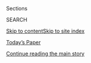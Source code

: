 <div id="app">

<div>

<div class="NYTAppHideMasthead css-1r6wvpq e1suatyy0">

<div class="section css-ui9rw0 e1suatyy2">

<div class="css-eph4ug er09x8g0">

<div class="css-6n7j50">

</div>

<span class="css-1dv1kvn">Sections</span>

<div class="css-10488qs">

<span class="css-1dv1kvn">SEARCH</span>

</div>

[Skip to content](#site-content)[Skip to site
index](#site-index)

</div>

<div class="css-10698na e1huz5gh0">

</div>

</div>

<div id="masthead-bar-one" class="section hasLinks css-15hmgas e1csuq9d3">

<div class="css-uqyvli e1csuq9d0">

</div>

<div class="css-1uqjmks e1csuq9d1">

</div>

<div class="css-9e9ivx">

[](https://myaccount.nytimes3xbfgragh.onion/auth/login?response_type=cookie&client_id=vi)

</div>

<div class="css-1bvtpon e1csuq9d2">

[Today’s Paper](https://www.nytimes3xbfgragh.onion/section/todayspaper)

</div>

</div>

</div>

</div>

<div data-aria-hidden="false">

<div id="site-content" data-role="main">

<div id="top-wrapper" class="css-15p45cc eaca97t0" type="top">

<div id="top-slug" class="css-19x0jxb eaca97t1" hidden="">

Advertisement

</div>

[Continue reading the main
story](#after-top)

<div class="ad top-wrapper" style="text-align:center;height:100%;display:block;min-height:90px">

<div id="top" class="place-ad" data-position="top" data-size-key="top">

</div>

</div>

<div id="after-top">

</div>

</div>

<div id="byline" class="section css-15h4p1b e9abtgs0">

<div class="css-1j21atc e1svk9qx1">

<div class="css-nfcc9b e1svk9qx3">

<div class="css-cnx41t">

![Portrait of Nikita
Stewart](https://static01.graylady3jvrrxbe.onion/images/2018/09/25/multimedia/author-nikita-stewart/author-nikita-stewart-thumbLarge-v2.png)

</div>

<div class="css-vl9dhg e1svk9qx5">

<div class="css-1nrhkj6 e1svk9qx6">

# Nikita Stewart

</div>

## <span></span>

In 2018, the Newswomen's Club of New York recognized Stewart for her
coverage of homelessness, mental health and poverty. She has been a
finalist for the Livingston Award and an Investigative Reporters and
Editors Award. In Troop 6000: The Girl Scout Troop That Began in a
Shelter and Inspired the World, Stewart chronicles the triumphs and
challenges of the first Girl Scout troop designed for girls in the New
York City shelter system. Stewart joined The New York Times in 2014
after working at The Washington Post. 

</div>

</div>

</div>

<div>

<div id="mid1-wrapper" class="css-1mn4oms eaca97t0" type="rank">

<div id="mid1-slug" class="css-1tag3rd eaca97t1">

Advertisement

</div>

[Continue reading the main
story](#after-mid1)

<div id="mid1" class="ad mid1-wrapper" style="text-align:center;height:100%;display:block">

</div>

<div id="after-mid1">

</div>

</div>

</div>

<div class="css-185go5a e1o5byef0">

<div class="css-15cbhtu">

  - [Latest](#stream-panel)
  - <span class="css-6n7j50">Search</span>
    <div class="control">
    <div class="label-container css-1dv1kvn">
    Search
    </div>
    <div class="css-wm4t3d">
    **<span id="clear-search-input" class="css-1dv1kvn">Clear this text
    input</span>
    </div>
    </div>
    <span class="css-1iovbfw"></span>

<div id="stream-panel" class="section css-8msx5b e1jz0cab1">

<div class="css-13mho3u">

1.  
    
    <div class="css-1cp3ece">
    
    <div class="css-1l4spti">
    
    [](/2020/07/24/us/children-disabilities-parenting-poverty-assistance.html)
    
    <div class="css-79elbk">
    
    ![](https://static01.graylady3jvrrxbe.onion/images/2020/07/26/multimedia/00ADA-CAREGIVERS/00ADA-CAREGIVERS-thumbWide.jpg?quality=75&auto=webp&disable=upscale)
    
    </div>
    
    ## When Caring for Your Child’s Needs Becomes a Job All Its Own
    
    For some parents, work outside the home is impossible as they
    navigate complicated and frustrating systems for help. But they
    don’t have to go it alone.
    
    <div class="css-1nqbnmb ea5icrr0">
    
    By <span class="css-1n7hynb">Nikita
    Stewart</span>
    
    </div>
    
    </div>
    
    <div class="css-1lc2l26 e1xfvim33">
    
    </div>
    
    </div>

2.  
    
    <div class="css-1cp3ece">
    
    <div class="css-1l4spti">
    
    [](/2020/07/21/nyregion/planned-parenthood-margaret-sanger-eugenics.html)
    
    <div class="css-79elbk">
    
    ![](https://static01.graylady3jvrrxbe.onion/images/2020/07/21/nyregion/21nysanger03/merlin_174799098_2c9e5db9-7c9e-40f2-a484-ff97459cf548-thumbWide.jpg?quality=75&auto=webp&disable=upscale)
    
    </div>
    
    ## Planned Parenthood in N.Y. Disavows Margaret Sanger Over Eugenics
    
    Ms. Sanger, a feminist icon and reproductive-rights pioneer,
    supported a discredited belief in improving the human race through
    selective breeding.
    
    <div class="css-1nqbnmb ea5icrr0">
    
    By <span class="css-1n7hynb">Nikita
    Stewart</span>
    
    </div>
    
    </div>
    
    <div class="css-1lc2l26 e1xfvim33">
    
    </div>
    
    </div>

3.  
    
    <div class="css-1cp3ece">
    
    <div class="css-1l4spti">
    
    [](/2020/06/26/nyregion/black-lives-matter-white-people-protesters.html)
    
    <div class="css-79elbk">
    
    ![](https://static01.graylady3jvrrxbe.onion/images/2020/06/18/nyregion/00nyunrest-whiteprotesters-patton/00nyunrest-whiteprotesters-patton-thumbWide.jpg?quality=75&auto=webp&disable=upscale)
    
    </div>
    
    ## Black Activists Wonder: Is Protesting Just Trendy for White People?
    
    Though black protesters have been heartened by the many white people
    joining them in the streets, some wonder if this newfound commitment
    will last.
    
    <div class="css-1nqbnmb ea5icrr0">
    
    By <span class="css-1n7hynb">Nikita
    Stewart</span>
    
    </div>
    
    </div>
    
    <div class="css-1lc2l26 e1xfvim33">
    
    </div>
    
    </div>

4.  
    
    <div class="css-1cp3ece">
    
    <div class="css-1l4spti">
    
    [](/2020/06/19/nyregion/juneteenth-in-nyc.html)
    
    <div class="css-79elbk">
    
    ![](https://static01.graylady3jvrrxbe.onion/images/2020/06/19/nyregion/19nyunrest-juneteenth1-02/19nyunrest-juneteenth1-02-thumbWide.jpg?quality=75&auto=webp&disable=upscale)
    
    </div>
    
    ## ‘Sad and Joyful’: N.Y.C. Marks Juneteenth After a Month of Protest
    
    Recent protests that have stirred a reckoning on racism helped bring
    thousands out to celebrate a holiday commemorating the end of
    slavery in the United States.
    
    <div class="css-1nqbnmb ea5icrr0">
    
    By <span class="css-1n7hynb">Nikita Stewart, Juliana Kim
    <span>and</span> Alan
    Feuer</span>
    
    </div>
    
    </div>
    
    <div class="css-1lc2l26 e1xfvim33">
    
    </div>
    
    </div>

5.  
    
    <div class="css-1cp3ece">
    
    <div class="css-1l4spti">
    
    [](/2020/06/09/nyregion/coronavirus-nyc-child-abuse.html)
    
    <div class="css-79elbk">
    
    ![](https://static01.graylady3jvrrxbe.onion/images/2020/05/27/nyregion/00nyvirus-childprotect-02/00nyvirus-childprotect-02-thumbWide-v3.jpg?quality=75&auto=webp&disable=upscale)
    
    </div>
    
    ## Child Abuse Cases Drop 51 Percent. The Authorities Are Very Worried.
    
    The coronavirus has shattered the system that protects children,
    leaving some confined in troubled homes or lingering in foster care.
    
    <div class="css-1nqbnmb ea5icrr0">
    
    By <span class="css-1n7hynb">Nikita
    Stewart</span>
    
    </div>
    
    </div>
    
    <div class="css-1lc2l26 e1xfvim33">
    
    </div>
    
    </div>

6.  
    
    <div class="css-1cp3ece">
    
    <div class="css-1l4spti">
    
    [](/2020/05/31/nyregion/police-cars-nyc-protests.html)
    
    <div class="css-79elbk">
    
    ![](https://static01.graylady3jvrrxbe.onion/images/2020/05/31/nyregion/00nyprotest-copcars-1/00nyprotest-copcars-1-thumbWide-v2.jpg?quality=75&auto=webp&disable=upscale)
    
    </div>
    
    ## Symbol of N.Y.C. Unrest: A Burning Police Car
    
    So far, 47 police vehicles have been damaged. Some protesters say
    the attacks reflect pent-up rage against the police, while officials
    have denounced the destruction.
    
    <div class="css-1nqbnmb ea5icrr0">
    
    By <span class="css-1n7hynb">Azi Paybarah <span>and</span> Nikita
    Stewart</span>
    
    </div>
    
    </div>
    
    <div class="css-1lc2l26 e1xfvim33">
    
    </div>
    
    </div>

7.  
    
    <div class="css-1cp3ece">
    
    <div class="css-1l4spti">
    
    [](/2020/05/30/nyregion/central-park-video.html)
    
    <div class="css-79elbk">
    
    ![](https://static01.graylady3jvrrxbe.onion/images/2020/05/29/nyregion/29centralpark-voices1/29centralpark-voices1-thumbWide.jpg?quality=75&auto=webp&disable=upscale)
    
    </div>
    
    ## The White Dog Walker and \#LivingWhileBlack in New York City
    
    The confrontation between a black bird watcher and a white woman
    walking her dog reminded many black residents that a diverse city
    can also be hostile.
    
    <div class="css-1nqbnmb ea5icrr0">
    
    By <span class="css-1n7hynb">Nikita
    Stewart</span>
    
    </div>
    
    </div>
    
    <div class="css-1lc2l26 e1xfvim33">
    
    </div>
    
    </div>

8.  
    
    <div class="css-1cp3ece">
    
    <div class="css-1l4spti">
    
    [](/2020/05/19/books/review/troop-6000-nikita-stewart.html)
    
    <div class="css-79elbk">
    
    ![](https://static01.graylady3jvrrxbe.onion/images/2020/04/21/books/review/Freedman1/Freedman1-thumbWide.jpg?quality=75&auto=webp&disable=upscale)
    
    </div>
    
    ### <span class="css-m70j1g">Nonfiction</span>
    
    ## For Homeless Girl Scouts, It’s Not All Badges and Cookies
    
    Nikita Stewart’s article about Troop 6000 landed them on the front
    page. Her book should lead to a bigger conversation about their
    struggles.
    
    <div class="css-1nqbnmb ea5icrr0">
    
    By <span class="css-1n7hynb">Samuel G.
    Freedman</span>
    
    </div>
    
    </div>
    
    <div class="css-1lc2l26 e1xfvim33">
    
    </div>
    
    </div>

9.  
    
    <div class="css-1cp3ece">
    
    <div class="css-1l4spti">
    
    [](/es/2020/05/13/reader-center/banco-de-alimentos-nueva-york-coronavirus.html)
    
    ## ¿Cómo están los bancos de alimentos de Nueva York en este momento? Cuéntanos
    
    Queremos saber la manera en la que los neoyorquinos de todos los
    niveles de ingresos lidian con los desafíos de conseguir comida
    durante la pandemia.
    
    <div class="css-1nqbnmb ea5icrr0">
    
    By <span class="css-1n7hynb">Nikita Stewart <span>and</span> Elaine
    Chen</span>
    
    </div>
    
    <div class="css-185051n">
    
    [Read in
    English](https://www.nytimes3xbfgragh.onion/2020/04/22/reader-center/new-york-food-pantry-covid-callout.html "Read in English")
    
    </div>
    
    </div>
    
    <div class="css-1lc2l26 e1xfvim33">
    
    </div>
    
    </div>

10. 
    
    <div class="css-1cp3ece">
    
    <div class="css-1l4spti">
    
    [](/2020/05/02/nyregion/coronavirus-nyc-subway-homeless.html)
    
    <div class="css-79elbk">
    
    ![](https://static01.graylady3jvrrxbe.onion/images/2020/05/01/nyregion/01nyvirus-homeless/01nyvirus-homeless-thumbWide-v2.jpg?quality=75&auto=webp&disable=upscale)
    
    </div>
    
    ## Stark Symbol of Pandemic in N.Y.: Homeless People Huddled on the Subway
    
    New Yorkers with no better place to go keep riding and sleeping on
    otherwise empty trains, stirring public health fears and prompting a
    nightly shutdown for cleaning.
    
    <div class="css-1nqbnmb ea5icrr0">
    
    By <span class="css-1n7hynb">Nikita Stewart <span>and</span> Nate
    Schweber</span>
    
    </div>
    
    </div>
    
    <div class="css-1lc2l26 e1xfvim33">
    
    </div>
    
    </div>

<div class="css-13mho3u">

<div class="css-1t62hi8">

<div class="css-1stvaey">

Show
More

<div>

<div style="border:0;clip:rect(0 0 0 0);height:1px;margin:-1px;overflow:hidden;white-space:nowrap;padding:0;width:1px;position:absolute" data-role="log" data-aria-live="assertive">

</div>

<div style="border:0;clip:rect(0 0 0 0);height:1px;margin:-1px;overflow:hidden;white-space:nowrap;padding:0;width:1px;position:absolute" data-role="log" data-aria-live="assertive">

</div>

<div style="border:0;clip:rect(0 0 0 0);height:1px;margin:-1px;overflow:hidden;white-space:nowrap;padding:0;width:1px;position:absolute" data-role="log" data-aria-live="polite">

</div>

<div style="border:0;clip:rect(0 0 0 0);height:1px;margin:-1px;overflow:hidden;white-space:nowrap;padding:0;width:1px;position:absolute" data-role="log" data-aria-live="polite">

</div>

</div>

</div>

</div>

</div>

</div>

<div class="css-g6hk37 supplemental">

<div id="mid2-wrapper" class="css-10wkyv7 eaca97t0" type="lede">

<div id="mid2-slug" class="css-1tag3rd eaca97t1">

Advertisement

</div>

[Continue reading the main
story](#after-mid2)

<div id="mid2" class="ad mid2-wrapper" style="text-align:center;height:100%;display:block;min-height:250px">

</div>

<div id="after-mid2">

</div>

</div>

## Follow Elsewhere

<div class="module-body">

  - [**<span data-aria-hidden="true">kitastew</span><span class="css-1dv1kvn">twitter
    page for kitastew</span>](https://twitter.com/kitastew)

</div>

## Feedback? Questions?

<div class="css-hftqp3">

Include your name, the article headline, and your message.

</div>

Email Author

</div>

</div>

</div>

</div>

</div>

</div>

## Site Index

<div>

</div>

## Site Information Navigation

  - [© <span>2020</span> <span>The New York Times
    Company</span>](https://help.nytimes3xbfgragh.onion/hc/en-us/articles/115014792127-Copyright-notice)

<!-- end list -->

  - [NYTCo](https://www.nytco.com/)
  - [Contact
    Us](https://help.nytimes3xbfgragh.onion/hc/en-us/articles/115015385887-Contact-Us)
  - [Work with us](https://www.nytco.com/careers/)
  - [Advertise](https://nytmediakit.com/)
  - [T Brand Studio](http://www.tbrandstudio.com/)
  - [Your Ad
    Choices](https://www.nytimes3xbfgragh.onion/privacy/cookie-policy#how-do-i-manage-trackers)
  - [Privacy](https://www.nytimes3xbfgragh.onion/privacy)
  - [Terms of
    Service](https://help.nytimes3xbfgragh.onion/hc/en-us/articles/115014893428-Terms-of-service)
  - [Terms of
    Sale](https://help.nytimes3xbfgragh.onion/hc/en-us/articles/115014893968-Terms-of-sale)
  - [Site
    Map](https://spiderbites.nytimes3xbfgragh.onion)
  - [Help](https://help.nytimes3xbfgragh.onion/hc/en-us)
  - [Subscriptions](https://www.nytimes3xbfgragh.onion/subscription?campaignId=37WXW)

</div>

</div>
